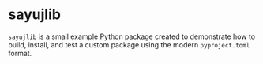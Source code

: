 # sayujlib

`sayujlib` is a small example Python package created to demonstrate how to build, install, and test a custom package using the modern `pyproject.toml` format.  
